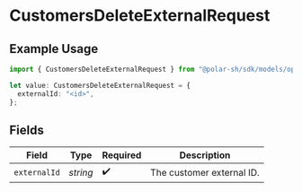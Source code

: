 # CustomersDeleteExternalRequest

## Example Usage

```typescript
import { CustomersDeleteExternalRequest } from "@polar-sh/sdk/models/operations/customersdeleteexternal.js";

let value: CustomersDeleteExternalRequest = {
  externalId: "<id>",
};
```

## Fields

| Field                     | Type                      | Required                  | Description               |
| ------------------------- | ------------------------- | ------------------------- | ------------------------- |
| `externalId`              | *string*                  | :heavy_check_mark:        | The customer external ID. |
